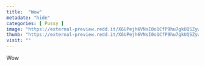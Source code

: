 ```yaml
---
title:  "Wow"
metadate: "hide"
categories: [ Pussy ]
image: "https://external-preview.redd.it/X6UPejh6VNsI0o1CfP9hu7gkUQSZywslk2XPKFB924A.jpg?auto=webp&s=78adad266ce0784363ffb38a4d63677fd4ff52f1"
thumb: "https://external-preview.redd.it/X6UPejh6VNsI0o1CfP9hu7gkUQSZywslk2XPKFB924A.jpg?width=640&crop=smart&auto=webp&s=71340cdfb9f64ea639e988f42a001f6c4f99ba0c"
visit: ""
---
```

Wow
